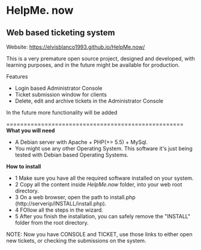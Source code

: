 HelpMe. **now**
==
Web based ticketing system
---
Website: https://elvisblanco1993.github.io/HelpMe.now/

This is a very premature open source project, designed and developed, with learning purposes, and in the future might be available for production.

Features
- Login based Administrator Console
- Ticket submission window for clients
- Delete, edit and archive tickets in the Administrator Console

In the future more functionality will be added

===================================================
**What you will need**
- A Debian server with Apache + PHP(+> 5.5) + MySql.
- You might use any other Operating System. This software it's just being tested with Debian based Operating Systems.

**How to install**
- 1 Make sure you have all the required software installed on your system.
- 2 Copy all the content inside *HelpMe.now* folder, into your web root directory.
- 3 On a web browser, open the path to install.php (http://serverip/INSTALL/install.php).
- 4 FOllow all the steps in the wizard.
- 5 After you finish the installation, you can safely remove the "INSTALL" folder from the root directory.

NOTE: Now you have CONSOLE and TICKET, use those links to either open new tickets, or checking the submissions on the system.
